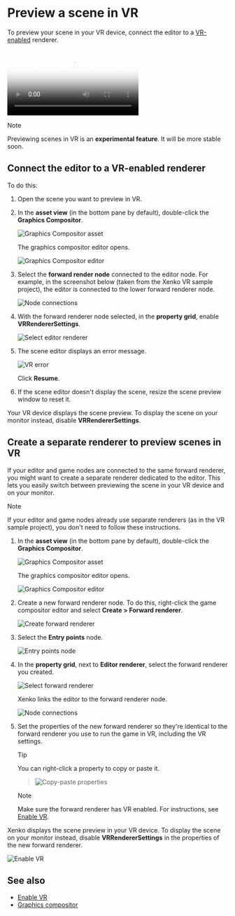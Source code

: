 # Preview a scene in VR

To preview your scene in your VR device, connect the editor to a [VR-enabled](enable-vr.md) renderer.

<p>
<video autoplay loop class="responsive-video" poster="media/vr-editor_640.jpg">
   <source src="media/vr-editor_640.mp4" type="video/mp4">
</video>
</p>

>[!Note]
>Previewing scenes in VR is an **experimental feature**. It will be more stable soon.

## Connect the editor to a VR-enabled renderer 

To do this:

1. Open the scene you want to preview in VR. 

2. In the **asset view** (in the bottom pane by default), double-click the **Graphics Compositor**.

    ![Graphics Compositor asset](../graphics/graphics-compositor/media/graphics-compositor-asset.png)

    The graphics compositor editor opens.

    ![Graphics Compositor editor](media/graphics-compositor-VR-template.png)

3. Select the **forward render node** connected to the editor node. For example, in the screenshot below (taken from the Xenko VR sample project), the editor is connected to the lower forward renderer node.

    ![Node connections](media/node-connections.png)

4. With the forward renderer node selected, in the **property grid**, enable **VRRendererSettings**.

    ![Select editor renderer](media/enable-vr.png)

5. The scene editor displays an error message.

    ![VR error](media/vr-error.png)

    Click **Resume**.

6. If the scene editor doesn't display the scene, resize the scene preview window to reset it.

Your VR device displays the scene preview. To display the scene on your monitor instead, disable **VRRendererSettings**.

## Create a separate renderer to preview scenes in VR

If your editor and game nodes are connected to the same forward renderer, you might want to create a separate renderer dedicated to the editor. This lets you easily switch between previewing the scene in your VR device and on your monitor.

>[!Note]
>If your editor and game nodes already use separate renderers (as in the VR sample project), you don't need to follow these instructions.

1. In the **asset view** (in the bottom pane by default), double-click the **Graphics Compositor**.

    ![Graphics Compositor asset](../graphics/graphics-compositor/media/graphics-compositor-asset.png)

    The graphics compositor editor opens.

    ![Graphics Compositor editor](media/graphics-compositor-no-editor-node.png)

2. Create a new forward renderer node. To do this, right-click the game compositor editor and select **Create > Forward renderer**.

    ![Create forward renderer](media/create-forward-renderer.png)

3. Select the **Entry points** node.

    ![Entry points node](media/entry-points-node.png)

4. In the **property grid**, next to **Editor renderer**, select the forward renderer you created.

    ![Select forward renderer](media/select-editor-forward-renderer.png)

    Xenko links the editor to the forward renderer node.

    ![Node connections](media/node-connections.png)

5. Set the properties of the new forward renderer so they're identical to the forward renderer you use to run the game in VR, including the VR settings.

    > [!Tip]
    > You can right-click a property to copy or paste it.

    > ![Copy-paste properties](media/copy-paste-properties.png)

    > [!Note]
    > Make sure the forward renderer has VR enabled. For instructions, see [Enable VR](enable-vr.md).

Xenko displays the scene preview in your VR device. To display the scene on your monitor instead, disable **VRRendererSettings** in the properties of the new forward renderer.

![Enable VR](media/vr-renderer-settings.png)

## See also

* [Enable VR](enable-vr.md)
* [Graphics compositor](../graphics/graphics-compositor/index.md)